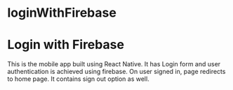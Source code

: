 # loginWithFirebase
<h1>Login with Firebase</h1>

<p>This is the mobile app built using React Native. It has Login form and user authentication is achieved using firebase.
On user signed in, page redirects to home page. It contains sign out option as well.</p>
